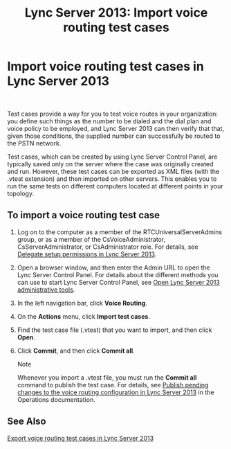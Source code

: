 ﻿---
title: 'Lync Server 2013: Import voice routing test cases'
TOCTitle: Import voice routing test cases
ms:assetid: 6546e24c-9ad2-428b-92b2-63948ed0f884
ms:mtpsurl: https://technet.microsoft.com/en-us/library/Gg398460(v=OCS.15)
ms:contentKeyID: 48184325
ms.date: 07/23/2014
mtps_version: v=OCS.15
---

# Import voice routing test cases in Lync Server 2013

 


Test cases provide a way for you to test voice routes in your organization: you define such things as the number to be dialed and the dial plan and voice policy to be employed, and Lync Server 2013 can then verify that that, given those conditions, the supplied number can successfully be routed to the PSTN network.

Test cases, which can be created by using Lync Server Control Panel, are typically saved only on the server where the case was originally created and run. However, these test cases can be exported as XML files (with the .vtest extension) and then imported on other servers. This enables you to run the same tests on different computers located at different points in your topology.

## To import a voice routing test case

1.  Log on to the computer as a member of the RTCUniversalServerAdmins group, or as a member of the CsVoiceAdministrator, CsServerAdministrator, or CsAdministrator role. For details, see [Delegate setup permissions in Lync Server 2013](lync-server-2013-delegate-setup-permissions.md).

2.  Open a browser window, and then enter the Admin URL to open the Lync Server Control Panel. For details about the different methods you can use to start Lync Server Control Panel, see [Open Lync Server 2013 administrative tools](lync-server-2013-open-lync-server-administrative-tools.md).

3.  In the left navigation bar, click **Voice Routing**.

4.  On the **Actions** menu, click **Import test cases**.

5.  Find the test case file (.vtest) that you want to import, and then click **Open**.

6.  Click **Commit**, and then click **Commit all**.
    

    > [!NOTE]
    > Whenever you import a .vtest file, you must run the <STRONG>Commit all</STRONG> command to publish the test case. For details, see <A href="lync-server-2013-publish-pending-changes-to-the-voice-routing-configuration.md">Publish pending changes to the voice routing configuration in Lync Server 2013</A> in the Operations documentation.



## See Also


[Export voice routing test cases in Lync Server 2013](lync-server-2013-export-voice-routing-test-cases.md)

